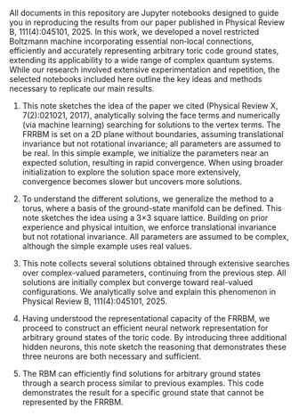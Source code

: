 All documents in this repository are Jupyter notebooks designed to guide you in reproducing the results from our paper published 
in Physical Review B, 111(4):045101, 2025.
In this work, we developed a novel restricted Boltzmann machine incorporating essential non‐local connections, efficiently and 
accurately representing arbitrary toric code ground states, extending its applicability to a wide range of complex quantum systems. 
While our research involved extensive experimentation and repetition, the selected notebooks included here outline the key ideas 
and methods necessary to replicate our main results.


1. This note sketches the idea of the paper we cited (Physical Review X, 7(2):021021, 2017), analytically solving the face terms
   and numerically (via machine learning) searching for solutions to the vertex terms. The FRRBM is set on a 2D plane without
   boundaries, assuming translational invariance but not rotational invariance; all parameters are assumed to be real. In this
   simple example, we initialize the parameters near an expected solution, resulting in rapid convergence. When using broader
   initialization to explore the solution space more extensively, convergence becomes slower but uncovers more solutions.
   
2. To understand the different solutions, we generalize the method to a torus, where a basis of the ground-state manifold can
   be defined. This note sketches the idea using a 3×3 square lattice. Building on prior experience and physical intuition,
   we enforce translational invariance but not rotational invariance. All parameters are assumed to be complex, although
   the simple example uses real values.

3. This note collects several solutions obtained through extensive searches over complex-valued parameters, continuing from
   the previous step. All solutions are initially complex but converge toward real-valued configurations. We analytically
   solve and explain this phenomenon in Physical Review B, 111(4):045101, 2025.

4. Having understood the representational capacity of the FRRBM, we proceed to construct an efficient neural network
   representation for arbitrary ground states of the toric code. By introducing three additional hidden neurons, this
   note sketch the reasoning that demonstrates these three neurons are both necessary and sufficient.

6. The RBM can efficiently find solutions for arbitrary ground states through a search process similar to previous examples.
   This code demonstrates the result for a specific ground state that cannot be represented by the FRRBM.

